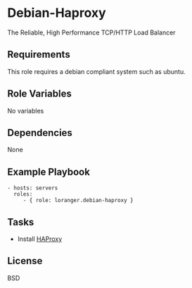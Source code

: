 Debian-Haproxy
==============

The Reliable, High Performance TCP/HTTP Load Balancer

Requirements
------------

This role requires a debian compliant system such as ubuntu.

Role Variables
--------------

No variables

Dependencies
------------

None

Example Playbook
----------------

    - hosts: servers
      roles:
         - { role: loranger.debian-haproxy }

Tasks
-----

  - Install [HAProxy](http://www.haproxy.org/)

License
-------

BSD